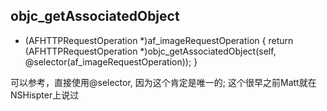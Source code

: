 ## objc_getAssociatedObject

- (AFHTTPRequestOperation *)af_imageRequestOperation {
    return (AFHTTPRequestOperation *)objc_getAssociatedObject(self, @selector(af_imageRequestOperation));
}

可以参考，直接使用@selector, 因为这个肯定是唯一的; 这个很早之前Matt就在NSHispter上说过